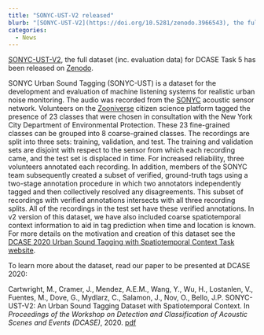 ```yaml
---
title: "SONYC-UST-V2 released"
blurb: "[SONYC-UST-V2](https://doi.org/10.5281/zenodo.3966543), the full dataset (inc. evaluation data) for DCASE Task 5 has been released on [Zenodo](https://doi.org/10.5281/zenodo.3966543)."
categories:
  - News
---
```


[SONYC-UST-V2](https://doi.org/10.5281/zenodo.3966543), the full dataset (inc. evaluation data) for DCASE Task 5 has been released on [Zenodo](https://doi.org/10.5281/zenodo.3966543).

SONYC Urban Sound Tagging (SONYC-UST) is a dataset for the development and evaluation of machine listening systems for realistic urban noise monitoring. The audio was recorded from the [SONYC](https://wp.nyu.edu/sonyc) acoustic sensor network. Volunteers on the  [Zooniverse](https://zooniverse.org) citizen science platform tagged the presence of 23 classes that were chosen in consultation with the New York City Department of Environmental Protection. These 23 fine-grained classes can be grouped into 8 coarse-grained classes. The recordings are split into three sets: training, validation, and test. The training and validation sets are disjoint with respect to the sensor from which each recording came, and the test set is displaced in time. For increased reliability, three volunteers annotated each recording. In addition, members of the SONYC team subsequently created a subset of verified, ground-truth tags using a two-stage annotation procedure in which two annotators independently tagged and then collectively resolved any disagreements. This subset of recordings with verified annotations intersects with all three recording splits. All of the recordings in the test set have these verified annotations. In v2 version of this dataset, we have also included coarse spatiotemporal context information to aid in tag prediction when time and location is known. For more details on the motivation and creation of this dataset see the [DCASE 2020 Urban Sound Tagging with Spatiotemporal Context Task website](http://dcase.community/challenge2020/task-urban-sound-tagging-with-spatiotemporal-context).

To learn more about the dataset, read our paper to be presented at DCASE 2020:

Cartwright, M., Cramer, J., Mendez, A.E.M., Wang, Y., Wu, H., Lostanlen, V., Fuentes, M., Dove, G., Mydlarz, C., Salamon, J., Nov, O., Bello, J.P. SONYC-UST-V2: An Urban Sound Tagging Dataset with Spatiotemporal Context. In *Proceedings of the Workshop on Detection and Classification of Acoustic Scenes and Events (DCASE)*, 2020.
[pdf](https://arxiv.org/abs/2009.05188)